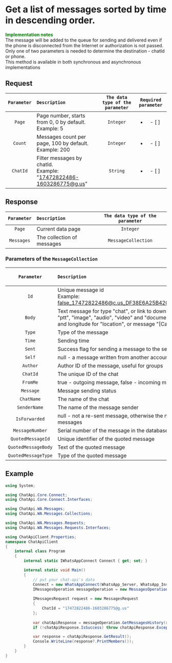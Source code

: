 ﻿# Get a list of messages sorted by time in descending order.
**<span style="color:green">Implementation notes</span>**<br/>
The message will be added to the queue for sending and delivered even if the phone is disconnected from the Internet or authorization is not passed.<br/>
Only one of two parameters is needed to determine the destination - chatId or phone.<br/>
This method is available in both synchronous and asynchronous implementations

## Request
| `Parameter` | `Description`                        | `The data type of the parameter` | `Required parameter` |
|:-----------:|:-------------------------------------|:--------------------------------:|:--------------------:|
|  `Page`   | Page number, starts from 0, 0 by default. <br/> Example: 5 | `Integer` | <ul><li>- [ ] </li></ul> |
|  `Count`   | Messages count per page, 100 by default. <br/> Example: 200 | `Integer` | <ul><li>- [ ] </li></ul> |
|  `ChatId`   | Filter messages by chatId. <br/> Example: "17472822486-1603286775@g.us" | `String` | <ul><li>- [ ] </li></ul> |

## Response
| `Parameter`           | `Description`                                           | `The data type of the parameter` | 
|:---------------------:|:--------------------------------------------------------|:--------------------------------:|
| `Page`                | Current data page                                       |            `Integer`             |
| `Messages`            | The collection of messages                              |        `MessageCollection`       |

###  Parameters of the `MessageCollection`
| `Parameter`           | `Description`                                           | `The data type of the parameter` | 
|:---------------------:|:--------------------------------------------------------|:--------------------------------:|
| `Id`          | Unique message id <br/> Example: false_17472822486@c.us_DF38E6A25B42CC8CCE57EC40F | `String`
| `Body`        | Text message for type "chat", or link to download the file for "ptt", "image", "audio", "video" and "document", or latitude and longitude for "location", or message "[Call]" for "call_log" | `String`
| `Type`        | Type of the message | `MessageType`
| `Time`        | Sending time | `DateTime`
| `Sent`        | Success flag for sending a message to the server | `Boolean`
| `Self`        | null - a message written from another account | `Integer`
| `Author`      | Author ID of the message, useful for groups | `String`
| `ChatId`      | The unique ID of the chat | `String`
| `FromMe`      | true - outgoing message, false - incoming message | `Boolean`
| `Message`     | Message sending status | `String`
| `ChatName`    | The name of the chat | `String`
| `SenderName`  | The name of the message sender | `String`
| `IsForwarded` | null - not a re-sent message, otherwise the number of re-sent messages | `Integer`
| `MessageNumber`| Serial number of the message in the database | `String`
| `QuotedMessageId` | Unique identifier of the quoted message | `String`
| `QuotedMessageBody` | Text of the quoted message | `String`
| `QuotedMessageType` | Type of the quoted message | `MessageType`

## Example
```csharp
using System;

using ChatApi.Core.Connect;
using ChatApi.Core.Connect.Interfaces;

using ChatApi.WA.Messages;
using ChatApi.WA.Messages.Collections;

using ChatApi.WA.Messages.Requests;
using ChatApi.WA.Messages.Requests.Interfaces;

using ChatApiClient.Properties;
namespace ChatApiClient
{
    internal class Program
    {
        internal static IWhatsAppConnect Connect { get; set; }

        internal static void Main()
        {
            // put your chat-api's data
            Connect = new WhatsAppConnect(WhatsApp_Server, WhatsApp_Instance, WhatsApp_Token); 
            IMessagesOperation messageOperation = new MessagesOperation(Connect);
            
            IMessagesRequest request = new MessagesRequest
            {
                ChatId = "17472822486-1603286775@g.us"
            };
            
            var chatApiResponse = messageOperation.GetMessagesHistory(request);
            if (!chatApiResponse.IsSuccess) throw chatApiResponse.Exception!;

            var response = chatApiResponse.GetResult();
            Console.WriteLine(response?.PrintMembers());
        }
    }
}
```
